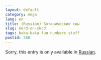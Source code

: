 ```yaml
---
layout: default
category: mega
lang: en
title: (Russian) Ботанические сны
slug: nerd-on-xkcd
tags: baka-baka fun numbers stuff 
postid: 280
---
```

<p>Sorry, this entry is only available in <a href="/mega/export/getposts.php">Russian</a>.</p>